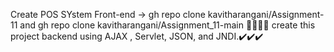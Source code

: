 Create POS SYstem Front-end -> gh repo clone kavitharangani/Assignment-11 and gh repo clone kavitharangani/Assignment_11-main 🎯🎯🎯🎯
create this project backend using AJAX , Servlet, JSON, and JNDI.✔️✔️✔️
